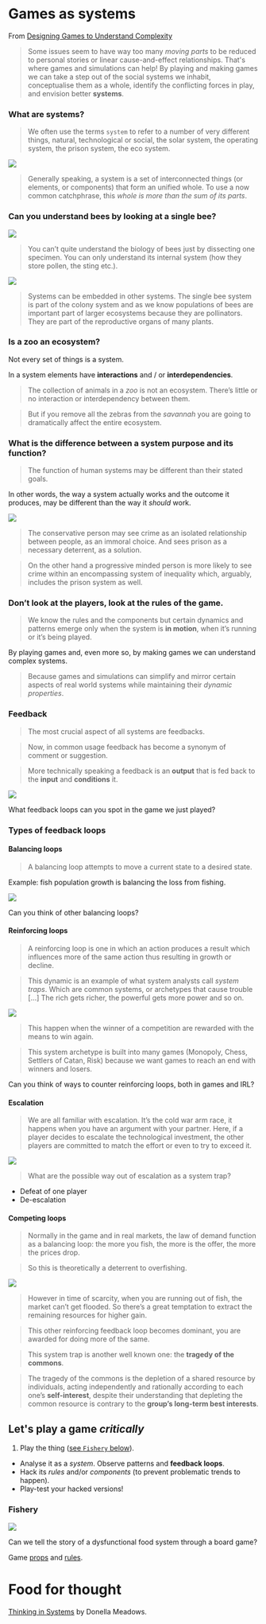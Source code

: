 # Games as systems

From [Designing Games to Understand Complexity](http://www.molleindustria.org/blog/designing-games-to-understand-complexity)

> Some issues seem to have way too many *moving parts* to be reduced to personal stories or linear cause-and-effect relationships. That's where games and simulations can help! By playing and making games we can take a step out of the social systems we inhabit, conceptualise them as a whole, identify the conflicting forces in play, and envision better **systems**.

### What are **systems**?

> We often use the terms `system` to refer to a number of very different things, natural, technological or social, the solar system, the operating system, the prison system, the eco system.

<!--Without spending too much time, can anyone think of a simple **definition** of system?-->

![](http://www.molleindustria.org/blog/wp-content/uploads/2013/07/interconnection.png)

> Generally speaking, a system is a set of interconnected things (or elements, or components) that form an unified whole. To use a now common catchphrase, this *whole is more than the sum of its parts*.

### Can you understand bees by looking at a single bee?

![](http://www.molleindustria.org/blog/wp-content/uploads/2013/07/bee.png)

> You can’t quite understand the biology of bees just by dissecting one specimen. You can only understand its internal system (how they store pollen, the sting etc.).

![](http://www.molleindustria.org/blog/wp-content/uploads/2013/07/bee_flower.png)

> Systems can be embedded in other systems. The single bee system is part of the colony system and as we know populations of bees are important part of larger ecosystems because they are pollinators. They are part of the reproductive organs of many plants.

### Is a zoo an ecosystem?

Not every set of things is a system.

In a system elements have **interactions** and / or **interdependencies**.

> The collection of animals in a *zoo* is not an ecosystem. There’s little or no interaction or interdependency between them.

> But if you remove all the zebras from the *savannah* you are going to dramatically affect the entire ecosystem.

### What is the difference between a system **purpose** and its  **function**?

> The function of human systems may be different than their stated goals.

In other words, the way a system actually works and the outcome it produces, may be different than the way it *should* work.

<!-- Think about a few [...]systems. -->

![](http://www.molleindustria.org/blog/wp-content/uploads/2013/07/crime.png)

> The conservative person may see crime as an isolated relationship between people, as an immoral choice. And sees prison as a necessary deterrent, as a solution.

> On the other hand a progressive minded person is more likely to see crime within an encompassing system of inequality which, arguably, includes the prison system as well.

### Don’t look at the **players**, look at the **rules** of the game.

> We know the rules and the components but certain dynamics and patterns emerge only when the system is **in motion**, when it’s running or it’s being played.

By playing games and, even more so, by making games we can understand complex systems.

> Because games and simulations can simplify and mirror certain aspects of real world systems while maintaining their *dynamic properties*.

### Feedback

> The most crucial aspect of all systems are feedbacks.

> Now, in common usage feedback has become a synonym of comment or suggestion.

> More technically speaking a feedback is an **output** that is fed back to the **input** and **conditions** it.

![](http://www.molleindustria.org/blog/wp-content/uploads/2013/07/feedback-system.png)

What feedback loops can you spot in the game we just played?

### Types of feedback loops

#### Balancing loops

> A balancing loop attempts to move a current state to a desired state.

Example: fish population growth is balancing the loss from fishing.

![](http://www.molleindustria.org/blog/wp-content/uploads/2013/07/balancing.png)

Can you think of other balancing loops?

#### Reinforcing loops

> A reinforcing loop is one in which an action produces a result which influences more of the same action thus resulting in growth or decline.

> This dynamic is an example of what system analysts call *system traps*. Which are common systems, or archetypes that cause trouble [...] The rich gets richer, the powerful gets more power and so on.

![](http://www.molleindustria.org/blog/wp-content/uploads/2013/07/reinforcing-loop.png)

> This happen when the winner of a competition are rewarded with the means to win again.

> This system archetype is built into many games (Monopoly, Chess, Settlers of Catan, Risk) because we want games to reach an end with winners and losers.

Can you think of ways to counter reinforcing loops, both in games and IRL? 

<!--Some examples:
-Limiting the rewards (antitrust)
-Balancing systems (taxes, affirmative action)
-Levelling the competition (debt cancellation, tax inheritance, meritocracy and access)-->

#### Escalation

> We are all familiar with escalation. It’s the cold war arm race, it happens when you have an argument with your partner. Here, if a player decides to escalate the technological investment, the other players are committed to match the effort or even to try to exceed it.

![](http://www.molleindustria.org/blog/wp-content/uploads/2013/07/escalation.png)

> What are the possible way out of escalation as a system trap?

* Defeat of one player
* De-escalation

#### Competing loops

> Normally in the game and in real markets, the law of demand function as a balancing loop: the more you fish, the more is the offer, the more the prices drop.

> So this is theoretically a deterrent to overfishing.

![](http://www.molleindustria.org/blog/wp-content/uploads/2013/07/overfishing.png)

> However in time of scarcity, when you are running out of fish, the market can’t get flooded. So there’s a great temptation to extract the remaining resources for higher gain.

> This other reinforcing feedback loop becomes dominant, you are awarded for doing more of the same.

> This system trap is another well known one: the **tragedy of the commons**.

> The tragedy of the commons is the depletion of a shared resource by individuals, acting independently and rationally according to each one’s **self-interest**, despite their understanding that depleting the common resource is contrary to the **group’s long-term best interests**.


## Let's play a game *critically*

1. Play the thing ([see `Fishery` below](#fishery)).
* Analyse it as a *system*. Observe patterns and **feedback loops**.
* Hack its *rules* and/or *components* (to prevent problematic trends to happen).
* Play-test your hacked versions!

### Fishery 

![](http://www.molleindustria.org/blog/wp-content/uploads/2013/07/fishing_game_small1.png)

Can we tell the story of a dysfunctional food system through a board game?

Game [props](http://www.molleindustria.org/blog/wp-content/uploads/2013/07/Fishing-Game.pdf) and [rules](fishery.md).


# Food for thought

[Thinking in Systems](http://www.chelseagreen.com/thinking-in-systems) by Donella Meadows.